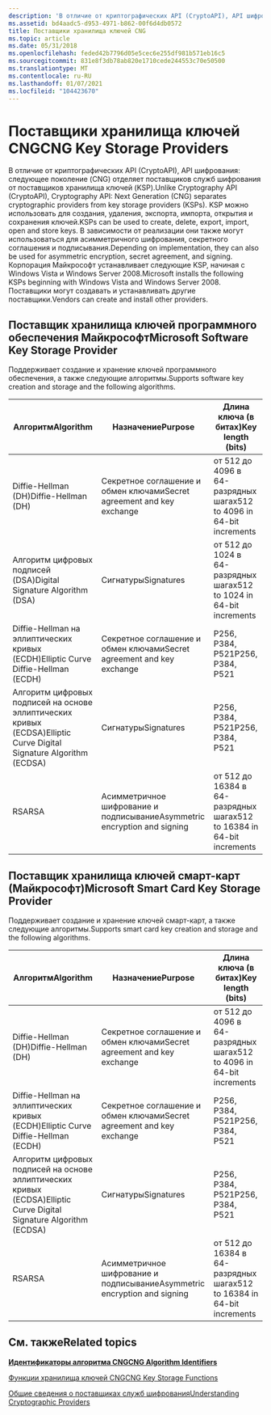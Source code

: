 ```yaml
---
description: 'В отличие от криптографических API (CryptoAPI), API шифрования: следующее поколение (CNG) отделяет поставщиков служб шифрования от поставщиков хранилища ключей (KSP).'
ms.assetid: bd4aadc5-d953-4971-b862-00f6d4db0572
title: Поставщики хранилища ключей CNG
ms.topic: article
ms.date: 05/31/2018
ms.openlocfilehash: feded42b7796d05e5cec6e255df981b571eb16c5
ms.sourcegitcommit: 831e8f3db78ab820e1710cede244553c70e50500
ms.translationtype: MT
ms.contentlocale: ru-RU
ms.lasthandoff: 01/07/2021
ms.locfileid: "104423670"
---
```

# <a name="cng-key-storage-providers"></a><span data-ttu-id="4adf8-103">Поставщики хранилища ключей CNG</span><span class="sxs-lookup"><span data-stu-id="4adf8-103">CNG Key Storage Providers</span></span>

<span data-ttu-id="4adf8-104">В отличие от криптографических API (CryptoAPI), API шифрования: следующее поколение (CNG) отделяет поставщиков служб шифрования от поставщиков хранилища ключей (KSP).</span><span class="sxs-lookup"><span data-stu-id="4adf8-104">Unlike Cryptography API (CryptoAPI), Cryptography API: Next Generation (CNG) separates cryptographic providers from key storage providers (KSPs).</span></span> <span data-ttu-id="4adf8-105">KSP можно использовать для создания, удаления, экспорта, импорта, открытия и сохранения ключей.</span><span class="sxs-lookup"><span data-stu-id="4adf8-105">KSPs can be used to create, delete, export, import, open and store keys.</span></span> <span data-ttu-id="4adf8-106">В зависимости от реализации они также могут использоваться для асимметричного шифрования, секретного соглашения и подписывания.</span><span class="sxs-lookup"><span data-stu-id="4adf8-106">Depending on implementation, they can also be used for asymmetric encryption, secret agreement, and signing.</span></span> <span data-ttu-id="4adf8-107">Корпорация Майкрософт устанавливает следующие KSP, начиная с Windows Vista и Windows Server 2008.</span><span class="sxs-lookup"><span data-stu-id="4adf8-107">Microsoft installs the following KSPs beginning with Windows Vista and Windows Server 2008.</span></span> <span data-ttu-id="4adf8-108">Поставщики могут создавать и устанавливать другие поставщики.</span><span class="sxs-lookup"><span data-stu-id="4adf8-108">Vendors can create and install other providers.</span></span>

## <a name="microsoft-software-key-storage-provider"></a><span data-ttu-id="4adf8-109">Поставщик хранилища ключей программного обеспечения Майкрософт</span><span class="sxs-lookup"><span data-stu-id="4adf8-109">Microsoft Software Key Storage Provider</span></span>

<span data-ttu-id="4adf8-110">Поддерживает создание и хранение ключей программного обеспечения, а также следующие алгоритмы.</span><span class="sxs-lookup"><span data-stu-id="4adf8-110">Supports software key creation and storage and the following algorithms.</span></span>



| <span data-ttu-id="4adf8-111">Алгоритм</span><span class="sxs-lookup"><span data-stu-id="4adf8-111">Algorithm</span></span>                                          | <span data-ttu-id="4adf8-112">Назначение</span><span class="sxs-lookup"><span data-stu-id="4adf8-112">Purpose</span></span>                           | <span data-ttu-id="4adf8-113">Длина ключа (в битах)</span><span class="sxs-lookup"><span data-stu-id="4adf8-113">Key length (bits)</span></span>                 |
|----------------------------------------------------|-----------------------------------|-----------------------------------|
| <span data-ttu-id="4adf8-114">Diffie-Hellman (DH)</span><span class="sxs-lookup"><span data-stu-id="4adf8-114">Diffie-Hellman (DH)</span></span>                                | <span data-ttu-id="4adf8-115">Секретное соглашение и обмен ключами</span><span class="sxs-lookup"><span data-stu-id="4adf8-115">Secret agreement and key exchange</span></span> | <span data-ttu-id="4adf8-116">от 512 до 4096 в 64-разрядных шагах</span><span class="sxs-lookup"><span data-stu-id="4adf8-116">512 to 4096 in 64-bit increments</span></span>  |
| <span data-ttu-id="4adf8-117">Алгоритм цифровых подписей (DSA)</span><span class="sxs-lookup"><span data-stu-id="4adf8-117">Digital Signature Algorithm (DSA)</span></span>                  | <span data-ttu-id="4adf8-118">Сигнатуры</span><span class="sxs-lookup"><span data-stu-id="4adf8-118">Signatures</span></span>                        | <span data-ttu-id="4adf8-119">от 512 до 1024 в 64-разрядных шагах</span><span class="sxs-lookup"><span data-stu-id="4adf8-119">512 to 1024 in 64-bit increments</span></span>  |
| <span data-ttu-id="4adf8-120">Diffie-Hellman на эллиптических кривых (ECDH)</span><span class="sxs-lookup"><span data-stu-id="4adf8-120">Elliptic Curve Diffie-Hellman (ECDH)</span></span>               | <span data-ttu-id="4adf8-121">Секретное соглашение и обмен ключами</span><span class="sxs-lookup"><span data-stu-id="4adf8-121">Secret agreement and key exchange</span></span> | <span data-ttu-id="4adf8-122">P256, P384, P521</span><span class="sxs-lookup"><span data-stu-id="4adf8-122">P256, P384, P521</span></span>                  |
| <span data-ttu-id="4adf8-123">Алгоритм цифровых подписей на основе эллиптических кривых (ECDSA)</span><span class="sxs-lookup"><span data-stu-id="4adf8-123">Elliptic Curve Digital Signature Algorithm (ECDSA)</span></span> | <span data-ttu-id="4adf8-124">Сигнатуры</span><span class="sxs-lookup"><span data-stu-id="4adf8-124">Signatures</span></span>                        | <span data-ttu-id="4adf8-125">P256, P384, P521</span><span class="sxs-lookup"><span data-stu-id="4adf8-125">P256, P384, P521</span></span>                  |
| <span data-ttu-id="4adf8-126">RSA</span><span class="sxs-lookup"><span data-stu-id="4adf8-126">RSA</span></span>                                                | <span data-ttu-id="4adf8-127">Асимметричное шифрование и подписывание</span><span class="sxs-lookup"><span data-stu-id="4adf8-127">Asymmetric encryption and signing</span></span> | <span data-ttu-id="4adf8-128">от 512 до 16384 в 64-разрядных шагах</span><span class="sxs-lookup"><span data-stu-id="4adf8-128">512 to 16384 in 64-bit increments</span></span> |



 

## <a name="microsoft-smart-card-key-storage-provider"></a><span data-ttu-id="4adf8-129">Поставщик хранилища ключей смарт-карт (Майкрософт)</span><span class="sxs-lookup"><span data-stu-id="4adf8-129">Microsoft Smart Card Key Storage Provider</span></span>

<span data-ttu-id="4adf8-130">Поддерживает создание и хранение ключей смарт-карт, а также следующие алгоритмы.</span><span class="sxs-lookup"><span data-stu-id="4adf8-130">Supports smart card key creation and storage and the following algorithms.</span></span>



| <span data-ttu-id="4adf8-131">Алгоритм</span><span class="sxs-lookup"><span data-stu-id="4adf8-131">Algorithm</span></span>                                          | <span data-ttu-id="4adf8-132">Назначение</span><span class="sxs-lookup"><span data-stu-id="4adf8-132">Purpose</span></span>                           | <span data-ttu-id="4adf8-133">Длина ключа (в битах)</span><span class="sxs-lookup"><span data-stu-id="4adf8-133">Key length (bits)</span></span>                 |
|----------------------------------------------------|-----------------------------------|-----------------------------------|
| <span data-ttu-id="4adf8-134">Diffie-Hellman (DH)</span><span class="sxs-lookup"><span data-stu-id="4adf8-134">Diffie-Hellman (DH)</span></span>                                | <span data-ttu-id="4adf8-135">Секретное соглашение и обмен ключами</span><span class="sxs-lookup"><span data-stu-id="4adf8-135">Secret agreement and key exchange</span></span> | <span data-ttu-id="4adf8-136">от 512 до 4096 в 64-разрядных шагах</span><span class="sxs-lookup"><span data-stu-id="4adf8-136">512 to 4096 in 64-bit increments</span></span>  |
| <span data-ttu-id="4adf8-137">Diffie-Hellman на эллиптических кривых (ECDH)</span><span class="sxs-lookup"><span data-stu-id="4adf8-137">Elliptic Curve Diffie-Hellman (ECDH)</span></span>               | <span data-ttu-id="4adf8-138">Секретное соглашение и обмен ключами</span><span class="sxs-lookup"><span data-stu-id="4adf8-138">Secret agreement and key exchange</span></span> | <span data-ttu-id="4adf8-139">P256, P384, P521</span><span class="sxs-lookup"><span data-stu-id="4adf8-139">P256, P384, P521</span></span>                  |
| <span data-ttu-id="4adf8-140">Алгоритм цифровых подписей на основе эллиптических кривых (ECDSA)</span><span class="sxs-lookup"><span data-stu-id="4adf8-140">Elliptic Curve Digital Signature Algorithm (ECDSA)</span></span> | <span data-ttu-id="4adf8-141">Сигнатуры</span><span class="sxs-lookup"><span data-stu-id="4adf8-141">Signatures</span></span>                        | <span data-ttu-id="4adf8-142">P256, P384, P521</span><span class="sxs-lookup"><span data-stu-id="4adf8-142">P256, P384, P521</span></span>                  |
| <span data-ttu-id="4adf8-143">RSA</span><span class="sxs-lookup"><span data-stu-id="4adf8-143">RSA</span></span>                                                | <span data-ttu-id="4adf8-144">Асимметричное шифрование и подписывание</span><span class="sxs-lookup"><span data-stu-id="4adf8-144">Asymmetric encryption and signing</span></span> | <span data-ttu-id="4adf8-145">от 512 до 16384 в 64-разрядных шагах</span><span class="sxs-lookup"><span data-stu-id="4adf8-145">512 to 16384 in 64-bit increments</span></span> |



 

## <a name="related-topics"></a><span data-ttu-id="4adf8-146">См. также</span><span class="sxs-lookup"><span data-stu-id="4adf8-146">Related topics</span></span>

<dl> <dt>

[<span data-ttu-id="4adf8-147">**Идентификаторы алгоритма CNG**</span><span class="sxs-lookup"><span data-stu-id="4adf8-147">**CNG Algorithm Identifiers**</span></span>](/windows/desktop/SecCNG/cng-algorithm-identifiers)
</dt> <dt>

[<span data-ttu-id="4adf8-148">Функции хранилища ключей CNG</span><span class="sxs-lookup"><span data-stu-id="4adf8-148">CNG Key Storage Functions</span></span>](/windows/desktop/SecCNG/cng-key-storage-functions)
</dt> <dt>

[<span data-ttu-id="4adf8-149">Общие сведения о поставщиках служб шифрования</span><span class="sxs-lookup"><span data-stu-id="4adf8-149">Understanding Cryptographic Providers</span></span>](understanding-cryptographic-providers.md)
</dt> </dl>

 

 
